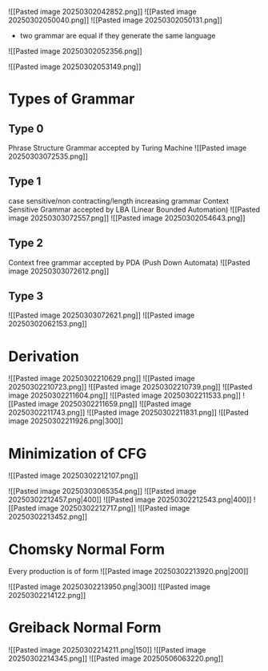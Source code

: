 ![[Pasted image 20250302042852.png]]
![[Pasted image 20250302050040.png]]
![[Pasted image 20250302050131.png]]

- two grammar are equal if they generate the same language

![[Pasted image 20250302052356.png]]

![[Pasted image 20250302053149.png]]

# Types of Grammar

## Type 0

 Phrase Structure Grammar
accepted by Turing Machine
![[Pasted image 20250303072535.png]]
## Type 1

case sensitive/non contracting/length increasing grammar
Context Sensitive Grammar 
accepted by LBA (Linear Bounded Automation)
![[Pasted image 20250303072557.png]]
![[Pasted image 20250302054643.png]]

## Type 2

Context free grammar 
accepted by PDA (Push Down Automata)
![[Pasted image 20250303072612.png]]
## Type 3

![[Pasted image 20250303072621.png]]
![[Pasted image 20250302062153.png]]

# Derivation

![[Pasted image 20250302210629.png]]
![[Pasted image 20250302210723.png]]
![[Pasted image 20250302210739.png]]
![[Pasted image 20250302211604.png]]
![[Pasted image 20250302211533.png]]
![[Pasted image 20250302211659.png]]
![[Pasted image 20250302211743.png]]
![[Pasted image 20250302211831.png]]
![[Pasted image 20250302211926.png|300]]

# Minimization of CFG

![[Pasted image 20250302212107.png]]

![[Pasted image 20250303065354.png]]
![[Pasted image 20250302212457.png|400]]
![[Pasted image 20250302212543.png|400]]
![[Pasted image 20250302212717.png]]
![[Pasted image 20250302213452.png]]

# Chomsky Normal Form

Every production is of form 
![[Pasted image 20250302213920.png|200]]

![[Pasted image 20250302213950.png|300]]
![[Pasted image 20250302214122.png]]

# Greiback Normal Form

![[Pasted image 20250302214211.png|150]]
![[Pasted image 20250302214345.png]]
![[Pasted image 20250506063220.png]]